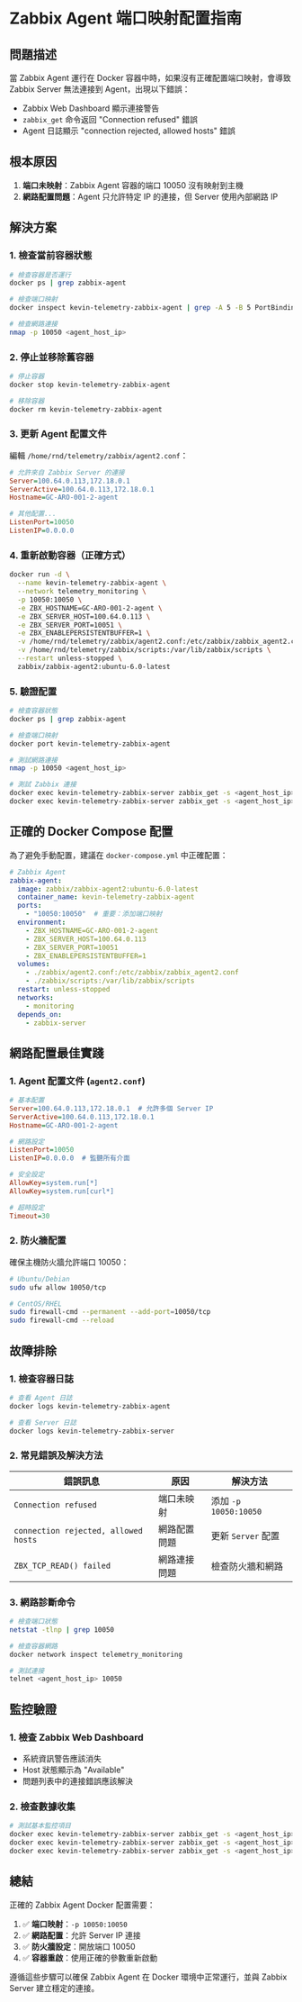 # Zabbix Agent 端口映射配置指南

## 問題描述

當 Zabbix Agent 運行在 Docker 容器中時，如果沒有正確配置端口映射，會導致 Zabbix Server 無法連接到 Agent，出現以下錯誤：

- Zabbix Web Dashboard 顯示連接警告
- `zabbix_get` 命令返回 "Connection refused" 錯誤
- Agent 日誌顯示 "connection rejected, allowed hosts" 錯誤

## 根本原因

1. **端口未映射**：Zabbix Agent 容器的端口 10050 沒有映射到主機
2. **網路配置問題**：Agent 只允許特定 IP 的連接，但 Server 使用內部網路 IP

## 解決方案

### 1. 檢查當前容器狀態

```bash
# 檢查容器是否運行
docker ps | grep zabbix-agent

# 檢查端口映射
docker inspect kevin-telemetry-zabbix-agent | grep -A 5 -B 5 PortBindings

# 檢查網路連接
nmap -p 10050 <agent_host_ip>
```

### 2. 停止並移除舊容器

```bash
# 停止容器
docker stop kevin-telemetry-zabbix-agent

# 移除容器
docker rm kevin-telemetry-zabbix-agent
```

### 3. 更新 Agent 配置文件

編輯 `/home/rnd/telemetry/zabbix/agent2.conf`：

```ini
# 允許來自 Zabbix Server 的連接
Server=100.64.0.113,172.18.0.1
ServerActive=100.64.0.113,172.18.0.1
Hostname=GC-ARO-001-2-agent

# 其他配置...
ListenPort=10050
ListenIP=0.0.0.0
```

### 4. 重新啟動容器（正確方式）

```bash
docker run -d \
  --name kevin-telemetry-zabbix-agent \
  --network telemetry_monitoring \
  -p 10050:10050 \
  -e ZBX_HOSTNAME=GC-ARO-001-2-agent \
  -e ZBX_SERVER_HOST=100.64.0.113 \
  -e ZBX_SERVER_PORT=10051 \
  -e ZBX_ENABLEPERSISTENTBUFFER=1 \
  -v /home/rnd/telemetry/zabbix/agent2.conf:/etc/zabbix/zabbix_agent2.conf \
  -v /home/rnd/telemetry/zabbix/scripts:/var/lib/zabbix/scripts \
  --restart unless-stopped \
  zabbix/zabbix-agent2:ubuntu-6.0-latest
```

### 5. 驗證配置

```bash
# 檢查容器狀態
docker ps | grep zabbix-agent

# 檢查端口映射
docker port kevin-telemetry-zabbix-agent

# 測試網路連接
nmap -p 10050 <agent_host_ip>

# 測試 Zabbix 連接
docker exec kevin-telemetry-zabbix-server zabbix_get -s <agent_host_ip> -k agent.ping
docker exec kevin-telemetry-zabbix-server zabbix_get -s <agent_host_ip> -k system.uptime
```

## 正確的 Docker Compose 配置

為了避免手動配置，建議在 `docker-compose.yml` 中正確配置：

```yaml
# Zabbix Agent
zabbix-agent:
  image: zabbix/zabbix-agent2:ubuntu-6.0-latest
  container_name: kevin-telemetry-zabbix-agent
  ports:
    - "10050:10050"  # 重要：添加端口映射
  environment:
    - ZBX_HOSTNAME=GC-ARO-001-2-agent
    - ZBX_SERVER_HOST=100.64.0.113
    - ZBX_SERVER_PORT=10051
    - ZBX_ENABLEPERSISTENTBUFFER=1
  volumes:
    - ./zabbix/agent2.conf:/etc/zabbix/zabbix_agent2.conf
    - ./zabbix/scripts:/var/lib/zabbix/scripts
  restart: unless-stopped
  networks:
    - monitoring
  depends_on:
    - zabbix-server
```

## 網路配置最佳實踐

### 1. Agent 配置文件 (`agent2.conf`)

```ini
# 基本配置
Server=100.64.0.113,172.18.0.1  # 允許多個 Server IP
ServerActive=100.64.0.113,172.18.0.1
Hostname=GC-ARO-001-2-agent

# 網路設定
ListenPort=10050
ListenIP=0.0.0.0  # 監聽所有介面

# 安全設定
AllowKey=system.run[*]
AllowKey=system.run[curl*]

# 超時設定
Timeout=30
```

### 2. 防火牆配置

確保主機防火牆允許端口 10050：

```bash
# Ubuntu/Debian
sudo ufw allow 10050/tcp

# CentOS/RHEL
sudo firewall-cmd --permanent --add-port=10050/tcp
sudo firewall-cmd --reload
```

## 故障排除

### 1. 檢查容器日誌

```bash
# 查看 Agent 日誌
docker logs kevin-telemetry-zabbix-agent

# 查看 Server 日誌
docker logs kevin-telemetry-zabbix-server
```

### 2. 常見錯誤及解決方法

| 錯誤訊息 | 原因 | 解決方法 |
|---------|------|---------|
| `Connection refused` | 端口未映射 | 添加 `-p 10050:10050` |
| `connection rejected, allowed hosts` | 網路配置問題 | 更新 `Server` 配置 |
| `ZBX_TCP_READ() failed` | 網路連接問題 | 檢查防火牆和網路 |

### 3. 網路診斷命令

```bash
# 檢查端口狀態
netstat -tlnp | grep 10050

# 檢查容器網路
docker network inspect telemetry_monitoring

# 測試連接
telnet <agent_host_ip> 10050
```

## 監控驗證

### 1. 檢查 Zabbix Web Dashboard

- 系統資訊警告應該消失
- Host 狀態顯示為 "Available"
- 問題列表中的連接錯誤應該解決

### 2. 檢查數據收集

```bash
# 測試基本監控項目
docker exec kevin-telemetry-zabbix-server zabbix_get -s <agent_host_ip> -k agent.ping
docker exec kevin-telemetry-zabbix-server zabbix_get -s <agent_host_ip> -k system.uptime
docker exec kevin-telemetry-zabbix-server zabbix_get -s <agent_host_ip> -k system.cpu.util[,idle]
```

## 總結

正確的 Zabbix Agent Docker 配置需要：

1. ✅ **端口映射**：`-p 10050:10050`
2. ✅ **網路配置**：允許 Server IP 連接
3. ✅ **防火牆設定**：開放端口 10050
4. ✅ **容器重啟**：使用正確的參數重新啟動

遵循這些步驟可以確保 Zabbix Agent 在 Docker 環境中正常運行，並與 Zabbix Server 建立穩定的連接。
